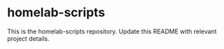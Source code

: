 # homelab-scripts

This is the homelab-scripts repository. Update this README with relevant project details.
